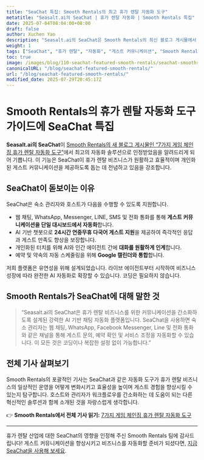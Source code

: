 ```yaml
---
title: "SeaChat 특집: Smooth Rentals의 최고 휴가 렌탈 자동화 도구"
metatitle: "Seasalt.ai의 SeaChat | 휴가 렌탈 자동화 | Smooth Rentals 특집"
date: 2025-07-04T08:04:00+08:00
draft: false
author: Xuchen Yao
description: "Seasalt.ai의 SeaChat은 Smooth Rentals의 최신 블로그 게시물에서 휴가 렌탈을 위한 최고의 자동화 솔루션으로 인정받았습니다. SeaChat이 게스트 커뮤니케이션을 간소화하고 효율성을 높이는 방법을 알아보세요."
weight: 1
tags: ["SeaChat", "휴가 렌탈", "자동화", "게스트 커뮤니케이션", "Smooth Rentals", "AI 챗봇"]
toc: true
image: /images/blog/110-seachat-featured-smooth-rentals/seachat-smoothrentals-feature.jpeg
canonicalURL: "/blog/seachat-featured-smooth-rentals/"
url: "/blog/seachat-featured-smooth-rentals/"
modified_date: 2025-07-29T20:45:17Z
---
```


# Smooth Rentals의 휴가 렌탈 자동화 도구 가이드에 SeaChat 특집

**Seasalt.ai의 SeaChat**이 [Smooth Rentals의 새 블로그 게시물인 “7가지 게임 체인징 휴가 렌탈 자동화 도구”](https://smooth.rentals/blog/vacation-rental-automation-tools/)에서 최고의 자동화 솔루션으로 인정받았음을 알려드리게 되어 기쁩니다. 이 기능은 SeaChat이 휴가 렌탈 비즈니스가 원활하고 효율적이며 개인화된 게스트 커뮤니케이션을 제공하도록 돕는 데 전념하고 있음을 강조합니다.

## SeaChat이 돋보이는 이유

SeaChat은 숙소 관리자와 호스트가 다음을 수행할 수 있도록 지원합니다.

- 웹 채팅, WhatsApp, Messenger, LINE, SMS 및 전화 통화를 통해 **게스트 커뮤니케이션을 단일 대시보드에서 자동화**합니다.
- AI 기반 챗봇으로 **24시간 연중무휴 다국어 게스트 지원**을 제공하여 즉각적인 응답과 게스트 만족도 향상을 보장합니다.
- 개인화된 터치를 위해 AI와 인간 에이전트 간에 **대화를 원활하게 인계**합니다.
- 예약 및 약속의 자동 스케줄링을 위해 **Google 캘린더와 통합**합니다.

저희 플랫폼은 유연성을 위해 설계되었습니다. 라이브 에이전트부터 시작하여 비즈니스 성장에 따라 완전한 AI 자동화로 확장할 수 있습니다. 코딩은 필요하지 않습니다.

## Smooth Rentals가 SeaChat에 대해 말한 것

> “Seasalt.ai의 SeaChat은 휴가 렌탈 비즈니스를 위한 커뮤니케이션을 간소화하도록 설계된 강력한 AI 기반 채팅 자동화 플랫폼입니다. SeaChat을 사용하면 숙소 관리자는 웹 채팅, WhatsApp, Facebook Messenger, Line 및 전화 통화와 같은 채널을 통해 게스트 문의, 예약 확인 및 서비스 조정을 자동화할 수 있습니다. 이 모든 것은 코딩이나 복잡한 설정 없이 가능합니다.”

## 전체 기사 살펴보기

Smooth Rentals의 포괄적인 기사는 SeaChat과 같은 자동화 도구가 휴가 렌탈 비즈니스의 일상적인 운영을 어떻게 변화시키고 효율성을 높이며 게스트 경험을 향상시킬 수 있는지 탐구합니다. 호스트와 관리자가 워크플로우를 간소화하는 데 도움이 되는 다른 혁신적인 솔루션과 함께 소개된 것을 자랑스럽게 생각합니다.

👉 **Smooth Rentals에서 전체 기사 읽기:**
[7가지 게임 체인징 휴가 렌탈 자동화 도구](https://smooth.rentals/blog/vacation-rental-automation-tools/)

---

휴가 렌탈 산업에 대한 SeaChat의 영향을 인정해 주신 Smooth Rentals 팀에 감사드립니다! 게스트 커뮤니케이션을 향상시키고 비즈니스를 자동화할 준비가 되셨다면, [지금 SeaChat을 사용해 보세요](https://chat.seasalt.ai/?utm_source=blog).

